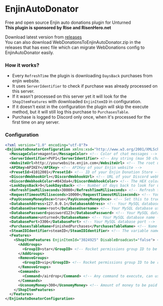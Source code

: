 # EnjinAutoDonator
Free and open source Enjin auto donations plugin for Unturned  
**This plugin is sponsored by Rise and RisenHero.net**

Download latest version from [releases](https://github.com/RestoreMonarchyPlugins/EnjinAutoDonator/releases)  
You can also download WebDonationsToEnjinAutoDonator.zip in the releases that has exec file which can migrate WebDonations config to EnjinAutoDonator easily.

### How it works?
* Every `RefreshTime` the plugin is downloading `DaysBack` purchases from enjin website. 
* It uses `ServerIdentifier` to check if purchase was already processed on this server. 
* If it wasn't processed on this server yet it will look for the `ShopItemFeatures` with downloaded `EnjinItemID` in configuration. 
* If it doesn't exist in the configuration the plugin will skip the execute method, but it will still log this purchase to `PurchasesTable`.  
* Purchase is logged to Discord only once, when it's processed for the first time on any server.

### Configuration
```xml
<?xml version="1.0" encoding="utf-8"?>
<EnjinAutoDonatorConfiguration xmlns:xsd="http://www.w3.org/2001/XMLSchema" xmlns:xsi="http://www.w3.org/2001/XMLSchema-instance">
  <MessageColor>magenta</MessageColor> <!-- Color of chat messages -->
  <ServerIdentifier>PVP1</ServerIdentifier> <!-- Any string (max 50 characters) that will be ID of current server -->
  <WebsiteUrl>http://yourwebsite.enjin.com</WebsiteUrl> <!-- The root url of your Enjin website --> 
  <APIKey>APIKEY</APIKey> <!-- APIKey of your Enjin website -->
  <PresetId>41012001</PresetId> <!-- ID of your Enjin Donation Store -->
  <DiscordWebhookUrl></DiscordWebhookUrl> <!-- URL of your Discord webhook, leave empty to disable -->
  <DiscordWebhookColor>#843da4</DiscordWebhookColor> <!-- The HEX color of your Discord webhook embed border color -->
  <LookDaysBack>9</LookDaysBack> <!-- Number of days back to look for unprocessed purchases -->
  <RefreshTimeMiliseconds>30000</RefreshTimeMiliseconds> <!-- Refresh time of checking for new purchases (in miliseconds) -->
  <RequestTimeoutMiliseconds>10000</RequestTimeoutMiliseconds> <!-- Your enjin site web request timeout -->
  <PayUconomyMoneyOnce>true</PayUconomyMoneyOnce> <!-- Set this to true if you don't want uconomy to increase player balance on every server -->
  <DatabaseAddress>127.0.0.1</DatabaseAddress> <!-- Your MySQL database address -->
  <DatabaseUsername>root</DatabaseUsername> <!-- Your MySQL database username -->
  <DatabasePassword>password123</DatabasePassword> <!-- Your MySQL database user password -->
  <DatabaseName>unturned</DatabaseName> <!-- Your MySQL database name -->
  <DatabasePort>3306</DatabasePort> <!-- Your MySQL database port -->
  <PurchasesTableName>FinishedPurchases</PurchasesTableName> <!-- Name of Purchases database table -->
  <SteamIDIdentifier>steamID</SteamIDIdentifier> <!-- The variable name for steam ID in your enjin site -->
  <Features>
    <ShopItemFeatures EnjinItemId="3024925" DisableBroadcast="false"> <!-- EnjinItemId is ID of your Enjin donation store item -->
      <AddGroups>
        <GroupID>star</GroupID> <!-- Rocket permissions group ID to be added for player -->
      </AddGroups>
      <RemoveGroups>
        <GroupID>vip</GroupID> <!-- Rocket permissions group ID to be removed from player -->
      </RemoveGroups>
      <Commands>
        <Command>/airdrop</Command> <!-- Any command to execute, can use variables {steamid} and {steamname} -->
      </Commands>
      <UconomyMoney>300</UconomyMoney> <!-- Amount of money to be paid to player via Uconomy, make 0 to not pay any money --> 
    </ShopItemFeatures>
  </Features>
</EnjinAutoDonatorConfiguration>
```
